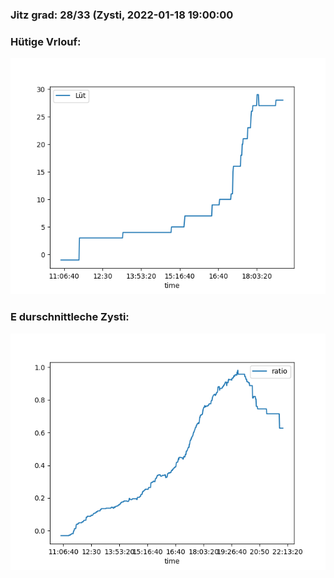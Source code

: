 ### Jitz grad: 28/33 (Zysti, 2022-01-18 19:00:00

### Hütige Vrlouf:
![Graph](Today.png)

### E durschnittleche Zysti:
![Graph](Zysti.png)